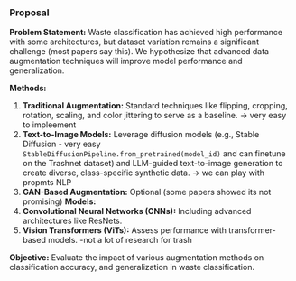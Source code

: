 ### Proposal

**Problem Statement:**
Waste classification has achieved high performance with some architectures, but dataset variation remains a significant challenge (most papers say this). 
We hypothesize that advanced data augmentation techniques will improve model performance and generalization.

**Methods:**
1. **Traditional Augmentation:** Standard techniques like flipping, cropping, rotation, scaling, and color jittering to serve as a baseline. -> very easy to impleement
2. **Text-to-Image Models:** Leverage diffusion models (e.g., Stable Diffusion - very easy `StableDiffusionPipeline.from_pretrained(model_id)` and can finetune on the Trashnet dataset) and LLM-guided text-to-image generation to create diverse, class-specific synthetic data. -> we can play with propmts NLP 
4. **GAN-Based Augmentation:** Optional (some papers showed its not promising)
**Models:**
1. **Convolutional Neural Networks (CNNs):** Including advanced architectures like ResNets.
2. **Vision Transformers (ViTs):** Assess performance with transformer-based models. -not a lot of research for trash

**Objective:**
Evaluate the impact of various augmentation methods on classification accuracy, and generalization in waste classification.

